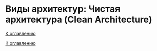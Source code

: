 # Виды архитектур: Чистая архитектура (Clean Architecture)

<!--

-->

[К оглавлению](../../README.md)



[К оглавлению](../../README.md)
